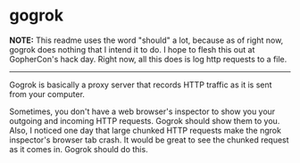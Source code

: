 gogrok
======

**NOTE:** This readme uses the word "should" a lot, because as of right now, gogrok does
nothing that I intend it to do. I hope to flesh this out at GopherCon's hack day. Right now,
all this does is log http requests to a file.

----------------------------------------

Gogrok is basically a proxy server that records HTTP traffic as it is sent from your computer.

Sometimes, you don't have a web browser's inspector to show you your outgoing and incoming
HTTP requests. Gogrok should show them to you. Also, I noticed one day that large chunked
HTTP requests make the ngrok inspector's browser tab crash. It would be great to see the
chunked request as it comes in. Gogrok should do this.
